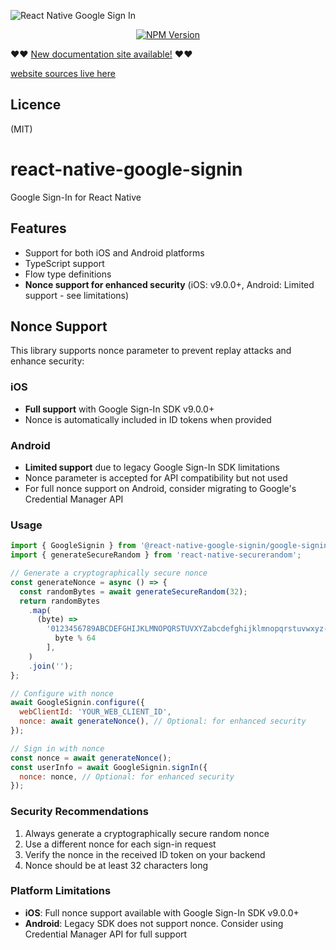 ![React Native Google Sign In](img/header.png)

<p align="center">
  <a href="https://www.npmjs.com/package/@react-native-google-signin/google-signin"><img src="https://badge.fury.io/js/@react-native-google-signin%2Fgoogle-signin.svg" alt="NPM Version"></a>
</p>

❤️❤️ [New documentation site available!](https://react-native-google-signin.github.io/docs/install) ❤️❤️

[website sources live here](https://github.com/react-native-google-signin/docs/tree/main/docs)

## Licence

(MIT)

# react-native-google-signin

Google Sign-In for React Native

## Features

- Support for both iOS and Android platforms
- TypeScript support
- Flow type definitions
- **Nonce support for enhanced security** (iOS: v9.0.0+, Android: Limited support - see limitations)

## Nonce Support

This library supports nonce parameter to prevent replay attacks and enhance security:

### iOS

- **Full support** with Google Sign-In SDK v9.0.0+
- Nonce is automatically included in ID tokens when provided

### Android

- **Limited support** due to legacy Google Sign-In SDK limitations
- Nonce parameter is accepted for API compatibility but not used
- For full nonce support on Android, consider migrating to Google's Credential Manager API

### Usage

```javascript
import { GoogleSignin } from '@react-native-google-signin/google-signin';
import { generateSecureRandom } from 'react-native-securerandom';

// Generate a cryptographically secure nonce
const generateNonce = async () => {
  const randomBytes = await generateSecureRandom(32);
  return randomBytes
    .map(
      (byte) =>
        '0123456789ABCDEFGHIJKLMNOPQRSTUVXYZabcdefghijklmnopqrstuvwxyz-._'[
          byte % 64
        ],
    )
    .join('');
};

// Configure with nonce
await GoogleSignin.configure({
  webClientId: 'YOUR_WEB_CLIENT_ID',
  nonce: await generateNonce(), // Optional: for enhanced security
});

// Sign in with nonce
const nonce = await generateNonce();
const userInfo = await GoogleSignin.signIn({
  nonce: nonce, // Optional: for enhanced security
});
```

### Security Recommendations

1. Always generate a cryptographically secure random nonce
2. Use a different nonce for each sign-in request
3. Verify the nonce in the received ID token on your backend
4. Nonce should be at least 32 characters long

### Platform Limitations

- **iOS**: Full nonce support available with Google Sign-In SDK v9.0.0+
- **Android**: Legacy SDK does not support nonce. Consider using Credential Manager API for full support
